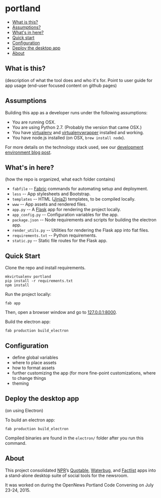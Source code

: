 portland
=============

* [What is this?](#what-is-this)
* [Assumptions?](#assumptions)
* [What's in here?](#what-is-in-here)
* [Quick start](#quick-start)
* [Configuration](#configuration)
* [Deploy the desktop app](#deploy-the-desktop-app)
* [About](#about)

What is this?
-------------

(description of what the tool does and who it's for. Point to user guide for app usage (end-user focused content on github pages)


Assumptions 
-------------

Building this app as a developer runs under the following assumptions:

* You are running OSX.
* You are using Python 2.7. (Probably the version that came OSX.)
* You have [virtualenv](https://pypi.python.org/pypi/virtualenv) and [virtualenvwrapper](https://pypi.python.org/pypi/virtualenvwrapper) installed and working.
* You have node.js installed (on OSX, `brew install node`).

For more details on the technology stack used, see our [development environment blog post](http://blog.apps.npr.org/2013/06/06/how-to-setup-a-developers-environment.html).

What's in here?
-------------

(how the repo is organized, what each folder contains)

* ``fabfile`` -- [Fabric](http://docs.fabfile.org/en/latest/) commands for automating setup and deployment.
* ``less`` -- App stylesheets and Bootstrap.
* ``templates`` -- HTML ([Jinja2](http://jinja.pocoo.org/docs/)) templates, to be compiled locally.
* ``www`` -- App assets and rendered files.
* ``app.py`` -- A [Flask](http://flask.pocoo.org/) app for rendering the project locally.
* ``app_config.py`` -- Configuration variables for the app.
* ``package.json`` -- Node requirements and scripts for building the electron app.
* ``render_utils.py`` -- Utilities for rendering the Flask app into flat files.
* ``requirements.txt`` -- Python requirements.
* ``static.py`` -- Static file routes for the Flask app.


Quick Start
-------------
Clone the repo and install requirements.

```
mkvirtualenv portland
pip install -r requirements.txt
npm install
```

Run the project locally:

```
fab app
```

Then, open a browser window and go to [127.0.0.1:8000](http://127.0.0.1:8000).

Build the electron app:

```
fab production build_electron
```

Configuration
-------------

- define global variables
- where to place assets
- how to format assets
- further customizing the app (for more fine-point customizations, where to change things
- theming

Deploy the desktop app
-------------

(on using Electron)

To build an electron app:

```
fab production build_electron
```

Compiled binaries are found in the `electron/` folder after you run this command.

About
-------------

This project consolidated [NPR](https://github.com/nprapps/)’s [Quotable](https://github.com/nprapps/quotable), [Waterbug](https://github.com/nprapps/waterbug), and [Factlist](https://github.com/nprapps/factlist) apps into a stand-alone desktop suite of social tools for the newsroom. 

It was worked on during the OpenNews Portland Code Convening on July 23-24, 2015.





